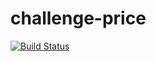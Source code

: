 challenge-price
===============

[![Build Status](https://travis-ci.org/yvoyer/challenge-price.svg?branch=master)](https://travis-ci.org/yvoyer/challenge-price)
